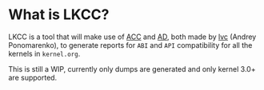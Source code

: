 What is LKCC?
=======

LKCC is a tool that will make use of [ACC](https://github.com/lvc/abi-compliance-checker)
and [AD](https://github.com/lvc/abi-dumper), both made by [lvc](https://github.com/lvc)
(Andrey Ponomarenko), to generate reports for ```ABI``` and ```API``` compatibility for
all the kernels in ```kernel.org```.

This is still a WIP, currently only dumps are generated and only kernel 3.0+ are supported.